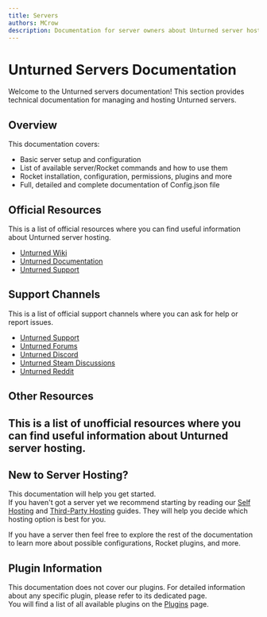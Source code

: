 ```yaml
---
title: Servers
authors: MCrow
description: Documentation for server owners about Unturned server hosting.
---
```


# Unturned Servers Documentation
Welcome to the Unturned servers documentation! This section provides technical documentation for managing and hosting Unturned servers.

## Overview
This documentation covers:
- Basic server setup and configuration
- List of available server/Rocket commands and how to use them
- Rocket installation, configuration, permissions, plugins and more
- Full, detailed and complete documentation of Config.json file

## Official Resources
This is a list of official resources where you can find useful information about Unturned server hosting.
- [Unturned Wiki](https://unturned.wiki.gg/)
- [Unturned Documentation](https://docs.smartlydressedgames.com/en/stable/)
- [Unturned Support](https://support.smartlydressedgames.com)

## Support Channels
This is a list of official support channels where you can ask for help or report issues.
- [Unturned Support](https://support.smartlydressedgames)
- [Unturned Forums](https://forum.smartlydressedgames.com/)
- [Unturned Discord](https://discord.gg/unturned)
- [Unturned Steam Discussions](https://steamcommunity.com/app/304930/discussions/)
- [Unturned Reddit](https://www.reddit.com/r/unturned/)


## Other Resources
This is a list of unofficial resources where you can find useful information about Unturned server hosting.
- 

## New to Server Hosting?
This documentation will help you get started.  
If you haven't got a server yet we recommend starting by reading our [Self Hosting](/servers/docs/unturned-server/self-hosting) and [Third-Party Hosting](/servers/docs/unturned-server/third-party-hosting) guides. They will help you decide which hosting option is best for you.

If you have a server then feel free to explore the rest of the documentation to learn more about possible configurations, Rocket plugins, and more.

## Plugin Information
This documentation does not cover our plugins. For detailed information about any specific plugin, please refer to its dedicated page.  
You will find a list of all available plugins on the [Plugins](/servers/plugins) page.